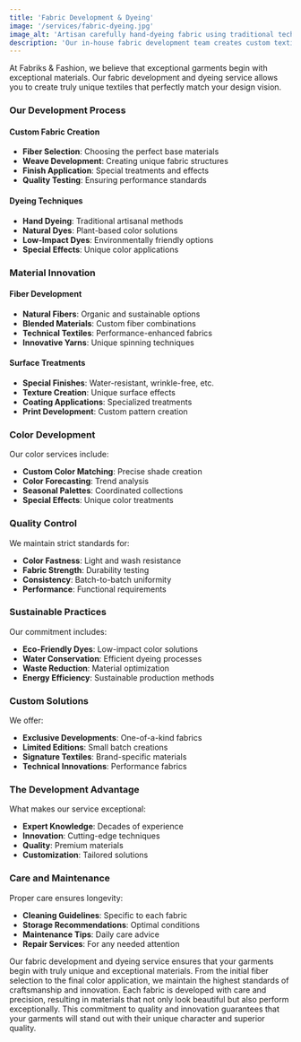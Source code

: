 ```yaml
---
title: 'Fabric Development & Dyeing'
image: '/services/fabric-dyeing.jpg'
image_alt: 'Artisan carefully hand-dyeing fabric using traditional techniques and sustainable dyes'
description: 'Our in-house fabric development team creates custom textiles and unique dyeing techniques to bring your vision to life with exclusive, one-of-a-kind materials.'
---
```


At Fabriks & Fashion, we believe that exceptional garments begin with exceptional materials. Our fabric development and dyeing service allows you to create truly unique textiles that perfectly match your design vision.

### Our Development Process

#### Custom Fabric Creation

- **Fiber Selection**: Choosing the perfect base materials
- **Weave Development**: Creating unique fabric structures
- **Finish Application**: Special treatments and effects
- **Quality Testing**: Ensuring performance standards

#### Dyeing Techniques

- **Hand Dyeing**: Traditional artisanal methods
- **Natural Dyes**: Plant-based color solutions
- **Low-Impact Dyes**: Environmentally friendly options
- **Special Effects**: Unique color applications

### Material Innovation

#### Fiber Development

- **Natural Fibers**: Organic and sustainable options
- **Blended Materials**: Custom fiber combinations
- **Technical Textiles**: Performance-enhanced fabrics
- **Innovative Yarns**: Unique spinning techniques

#### Surface Treatments

- **Special Finishes**: Water-resistant, wrinkle-free, etc.
- **Texture Creation**: Unique surface effects
- **Coating Applications**: Specialized treatments
- **Print Development**: Custom pattern creation

### Color Development

Our color services include:

- **Custom Color Matching**: Precise shade creation
- **Color Forecasting**: Trend analysis
- **Seasonal Palettes**: Coordinated collections
- **Special Effects**: Unique color treatments

### Quality Control

We maintain strict standards for:

- **Color Fastness**: Light and wash resistance
- **Fabric Strength**: Durability testing
- **Consistency**: Batch-to-batch uniformity
- **Performance**: Functional requirements

### Sustainable Practices

Our commitment includes:

- **Eco-Friendly Dyes**: Low-impact color solutions
- **Water Conservation**: Efficient dyeing processes
- **Waste Reduction**: Material optimization
- **Energy Efficiency**: Sustainable production methods

### Custom Solutions

We offer:

- **Exclusive Developments**: One-of-a-kind fabrics
- **Limited Editions**: Small batch creations
- **Signature Textiles**: Brand-specific materials
- **Technical Innovations**: Performance fabrics

### The Development Advantage

What makes our service exceptional:

- **Expert Knowledge**: Decades of experience
- **Innovation**: Cutting-edge techniques
- **Quality**: Premium materials
- **Customization**: Tailored solutions

### Care and Maintenance

Proper care ensures longevity:

- **Cleaning Guidelines**: Specific to each fabric
- **Storage Recommendations**: Optimal conditions
- **Maintenance Tips**: Daily care advice
- **Repair Services**: For any needed attention

Our fabric development and dyeing service ensures that your garments begin with truly unique and exceptional materials. From the initial fiber selection to the final color application, we maintain the highest standards of craftsmanship and innovation. Each fabric is developed with care and precision, resulting in materials that not only look beautiful but also perform exceptionally. This commitment to quality and innovation guarantees that your garments will stand out with their unique character and superior quality.
